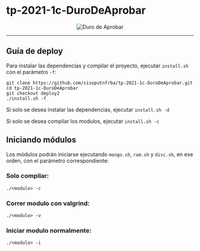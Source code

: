 # tp-2021-1c-DuroDeAprobar

 
 <p align="center">
  <img src="https://user-images.githubusercontent.com/62316777/125995719-436fd46a-9d69-4689-8611-d01ee7fc1bee.png" alt="Duro de Aprobar"/>
</p>


---

## Guía de deploy

Para instalar las dependencias y compilar el proyecto, ejecutar `install.sh` con el parámetro `-f`:

```
git clone https://github.com/sisoputnfrba/tp-2021-1c-DuroDeAprobar.git
cd tp-2021-1c-DuroDeAprobar
git checkout deploy2
./install.sh -f
```

Si solo se desea instalar las dependencias, ejecutar `install.sh -d`

Si solo se desea compilar los modulos, ejecutar `install.sh -c`

## Iniciando módulos

Los módulos podrán iniciarse ejecutando `mongo.sh`, `ram.sh` y `disc.sh`, en ese orden, con el parámetro correspondiente:

### Solo compilar:
```
./<modulo> -c
```

### Correr modulo con valgrind:
```
./<modulo> -v
```

### Iniciar modulo normalmente:
```
./<modulo> -i
```

